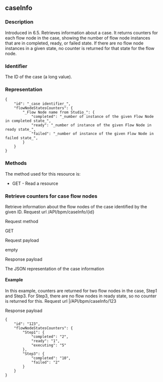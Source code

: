 ## caseInfo

### Description

Introduced in 6.5\. Retrieves information about a case. It returns counters for each flow node in the case, showing the number of flow node instances that are in completed, ready, or failed state. If there are no flow node instances in a given state, no counter is returned for that state for the flow node.

### Identifier

The ID of the case (a long value).

### Representation

    {
        "id": "_case identifier_",
        "flowNodeStatesCounters": {
            "_Flow Node name from Studio_": {
                "completed": "_number of instance of the given Flow Node in completed state_",
                "ready": "_number of instance of the given Flow Node in ready state_",
                "failed": "_number of instance of the given Flow Node in failed state_",
            }
        }
    }

### Methods

The method used for this resource is:

* GET - Read a resource

### Retrieve counters for case flow nodes

Retrieve information about the flow nodes of the case identified by the given ID.
Request url
/API/bpm/caseInfo/{id}

Request method

GET

Request payload

empty

Response payload

The JSON representation of the case information

#### Example

In this example, counters are returned for two flow nodes in the case, Step1 and Step3\. For Step3, there are no flow nodes in ready state, so no counter is returned for this.
Request url
|/API/bpm/caseInfo/123

Response payload

    {
        "id": "123",
        "flowNodeStatesCounters": {
            "Step1": {
                "completed": "2",
                "ready": "1",
                "executing": "5"
            },
            "Step3": {
                "completed": "10",
                "failed": "2"
            }
        }
    }